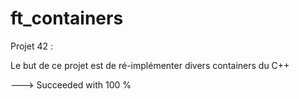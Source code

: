 # ft_containers

Projet 42 :

Le but de ce projet est de ré-implémenter divers containers du C++

---> Succeeded with 100 %
